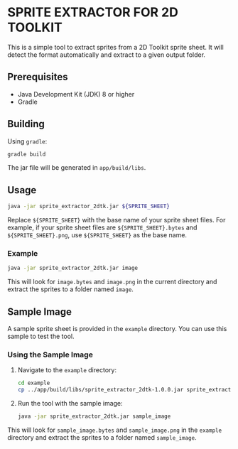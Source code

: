 # SPRITE EXTRACTOR FOR 2D TOOLKIT

This is a simple tool to extract sprites from a 2D Toolkit sprite sheet. It will
detect the format automatically and extract to a given output folder.

## Prerequisites

- Java Development Kit (JDK) 8 or higher
- Gradle

## Building

Using `gradle`:
```sh
gradle build
```

The jar file will be generated in `app/build/libs`.

## Usage

```sh
java -jar sprite_extractor_2dtk.jar ${SPRITE_SHEET}
```

Replace `${SPRITE_SHEET}` with the base name of your sprite sheet files. For
example, if your sprite sheet files are `${SPRITE_SHEET}.bytes` and
`${SPRITE_SHEET}.png`, use `${SPRITE_SHEET}` as the base name.

### Example

```sh
java -jar sprite_extractor_2dtk.jar image
```

This will look for `image.bytes` and `image.png` in the current directory and
extract the sprites to a folder named `image`.

## Sample Image

A sample sprite sheet is provided in the `example` directory. You can use this
sample to test the tool.

### Using the Sample Image

1. Navigate to the `example` directory:
    ```sh
    cd example
    cp ../app/build/libs/sprite_extractor_2dtk-1.0.0.jar sprite_extractor_2dtk.jar
    ```

2. Run the tool with the sample image:
    ```sh
    java -jar sprite_extractor_2dtk.jar sample_image
    ```

This will look for `sample_image.bytes` and `sample_image.png` in the `example`
directory and extract the sprites to a folder named `sample_image`.
